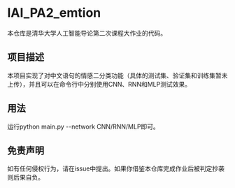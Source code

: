 # IAI_PA2_emtion

本仓库是清华大学人工智能导论第二次课程大作业的代码。


## 项目描述
本项目实现了对中文语句的情感二分类功能（具体的测试集、验证集和训练集暂未上传），并且可以在命令行中分别使用CNN、RNN和MLP测试效果。



## 用法
运行python main.py --network CNN/RNN/MLP即可。


## 免责声明
如有任何侵权行为，请在issue中提出。如果你借鉴本仓库完成作业后被判定抄袭则后果自负。
